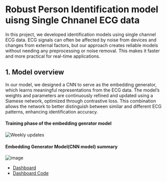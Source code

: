 # Robust Person Identification model uisng Single Chnanel ECG data

In this project, we developed identification models using single channel ECG data. ECG signals can often be affected by noise from devices and changes from external factors, but our approach creates reliable models without needing any preprocessing or noise removal. This makes it faster and more practical for real-time applications.

## 1. Model overview

In our model, we designed a CNN to serve as the embedding generator, which learns meaningful representations from the ECG data. The model’s weights and parameters are continuously refined and updated using a Siamese network, optimized through contrastive loss. This combination allows the network to better distinguish between similar and different ECG patterns, enhancing identification accuracy.

#### Training phase of the embedding genrator model
![Weekly updates](https://github.com/user-attachments/assets/5f13622c-2c71-4f9e-ad86-f6407f0383db)

#### Embedding Generator Model(CNN model) summary
![image](https://github.com/user-attachments/assets/7382e99c-712e-499c-80d5-82d12c845045)




- [Dashboard](https://github.com/ParameswaranSajeenthiran/ECGAnalysisDashbaord)
- [Dashboard Code](https://github.com/ParameswaranSajeenthiran/ECGAnalysisDashbaord)

